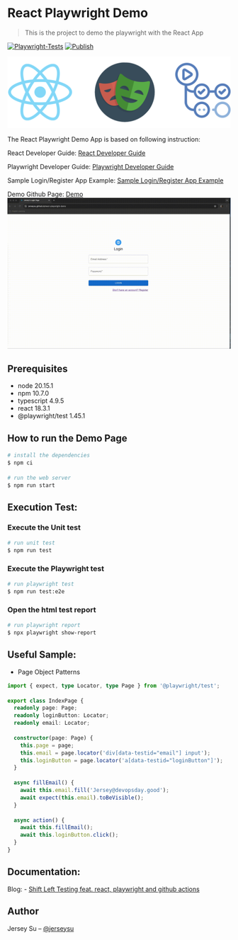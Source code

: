 # React Playwright Demo

> This is the project to demo the playwright with the React App

[![Playwright-Tests](https://github.com/jerseysu/react-playwright-demo/actions/workflows/playwright.yml/badge.svg)](https://github.com/jerseysu/react-playwright-demo/actions/workflows/playwright.yml)
[![Publish](https://github.com/jerseysu/react-playwright-demo/actions/workflows/pages/pages-build-deployment/badge.svg?branch=main)](https://github.com/jerseysu/react-playwright-demo/actions/workflows/pages/pages-build-deployment)


![](logo-new-dark.png)

The React Playwright Demo App is based on following instruction:

React Developer Guide: [React Developer Guide](https://react.dev/)

Playwright Developer Guide: [Playwright Developer Guide](https://playwright.dev/)



Sample Login/Register App Example: [Sample Login/Register App Example](https://medium.com/@prabhashi.mm/create-a-simple-react-app-typescript-with-login-register-pages-using-create-react-app-e5c12dd6db53)

Demo Github Page: [Demo](https://jerseysu.github.io/react-playwright-demo/)
![](devopsday.gif)



## Prerequisites

- node 20.15.1
- npm 10.7.0
- typescript 4.9.5
- react 18.3.1
- @playwright/test 1.45.1

## How to run the Demo Page

```sh
# install the dependencies
$ npm ci

# run the web server
$ npm run start
```

## Execution Test:

### Execute the Unit test

```sh
# run unit test
$ npm run test
```


### Execute the Playwright test

```sh
# run playwright test
$ npm run test:e2e
```

### Open the html test report

```sh
# run playwright report
$ npx playwright show-report
```

## Useful Sample:

- Page Object Patterns

```typescript
import { expect, type Locator, type Page } from '@playwright/test';

export class IndexPage {
  readonly page: Page;
  readonly loginButton: Locator;
  readonly email: Locator;

  constructor(page: Page) {
    this.page = page;
    this.email = page.locator('div[data-testid="email"] input');
    this.loginButton = page.locator('a[data-testid="loginButton"]');
  }

  async fillEmail() {
    await this.email.fill('Jersey@devopsday.good');
    await expect(this.email).toBeVisible();
  }

  async action() {
    await this.fillEmail();
    await this.loginButton.click();
  }
}
```

## Documentation:

Blog: - [Shift Left Testing feat. react, playwright and github actions](https://medium.com/@loverjersey/%E7%95%B6%E6%B8%AC%E8%A9%A6%E9%96%8B%E5%A7%8B%E5%B7%A6%E7%A7%BB-feat-react-playwright-and-github-action-f5e87d999cd6)

## Author

Jersey Su – [@jerseysu](https://twitter.com/jersey_su)
